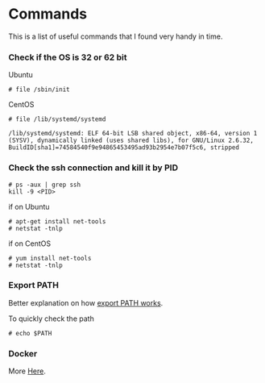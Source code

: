 # Commands

This is a list of useful commands that I found very handy in time. 

### Check if the OS is 32 or 62 bit

Ubuntu
```
# file /sbin/init
```
CentOS
```
# file /lib/systemd/systemd

/lib/systemd/systemd: ELF 64-bit LSB shared object, x86-64, version 1 (SYSV), dynamically linked (uses shared libs), for GNU/Linux 2.6.32, BuildID[sha1]=74584540f9e94865453495ad93b2954e7b07f5c6, stripped
```

### Check the ssh connection and kill it by PID

```
# ps -aux | grep ssh
kill -9 <PID>
```
if on Ubuntu
```
# apt-get install net-tools
# netstat -tnlp
```
if on CentOS
```
# yum install net-tools
# netstat -tnlp
```
### Export PATH

Better explanation on how <a href=https://stackoverflow.com/questions/13978654/export-path-in-profile-on-mac>export PATH works</a>. 

To quickly check the path
```
# echo $PATH
```
### Docker

More <a href=https://github.com/kckenneth/Docker/blob/master/README.md>Here</a>.

